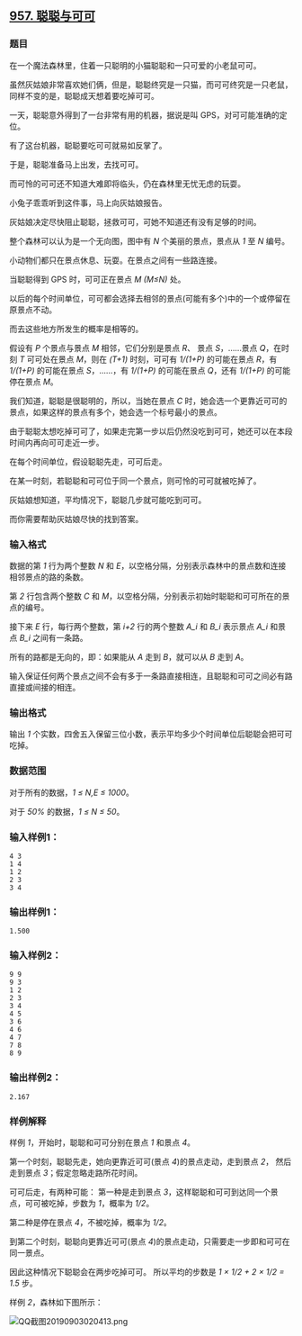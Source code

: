 ## [957. 聪聪与可可](https://www.acwing.com/problem/content/959/)

### 题目

在一个魔法森林里，住着一只聪明的小猫聪聪和一只可爱的小老鼠可可。

虽然灰姑娘非常喜欢她们俩，但是，聪聪终究是一只猫，而可可终究是一只老鼠，同样不变的是，聪聪成天想着要吃掉可可。

一天，聪聪意外得到了一台非常有用的机器，据说是叫 GPS，对可可能准确的定位。

有了这台机器，聪聪要吃可可就易如反掌了。

于是，聪聪准备马上出发，去找可可。

而可怜的可可还不知道大难即将临头，仍在森林里无忧无虑的玩耍。

小兔子乖乖听到这件事，马上向灰姑娘报告。

灰姑娘决定尽快阻止聪聪，拯救可可，可她不知道还有没有足够的时间。

整个森林可以认为是一个无向图，图中有 *N* 个美丽的景点，景点从 *1* 至 *N* 编号。

小动物们都只在景点休息、玩耍。在景点之间有一些路连接。

当聪聪得到 GPS 时，可可正在景点 *M (M≤N)* 处。

以后的每个时间单位，可可都会选择去相邻的景点(可能有多个)中的一个或停留在原景点不动。

而去这些地方所发生的概率是相等的。

假设有 *P* 个景点与景点 *M* 相邻，它们分别是景点 *R*、 景点 *S*，……景点 *Q*，在时刻 *T* 可可处在景点 *M*，则在 *(T+1)* 时刻，可可有 *1/(1+P)* 的可能在景点 *R*，有 *1/(1+P)* 的可能在景点 *S*，……，有 *1/(1+P)* 的可能在景点 *Q*，还有 *1/(1+P)* 的可能停在景点 *M*。

我们知道，聪聪是很聪明的，所以，当她在景点 *C* 时，她会选一个更靠近可可的景点，如果这样的景点有多个，她会选一个标号最小的景点。

由于聪聪太想吃掉可可了，如果走完第一步以后仍然没吃到可可，她还可以在本段时间内再向可可走近一步。

在每个时间单位，假设聪聪先走，可可后走。

在某一时刻，若聪聪和可可位于同一个景点，则可怜的可可就被吃掉了。

灰姑娘想知道，平均情况下，聪聪几步就可能吃到可可。

而你需要帮助灰姑娘尽快的找到答案。

### 输入格式

数据的第 *1* 行为两个整数 *N* 和 *E*，以空格分隔，分别表示森林中的景点数和连接相邻景点的路的条数。

第 *2* 行包含两个整数 *C* 和 *M*，以空格分隔，分别表示初始时聪聪和可可所在的景点的编号。

接下来 *E* 行，每行两个整数，第 *i+2* 行的两个整数 *A_i* 和 *B_i* 表示景点 *A_i* 和景点 *B_i* 之间有一条路。

所有的路都是无向的，即：如果能从 *A* 走到 *B*，就可以从 *B* 走到 *A*。

输入保证任何两个景点之间不会有多于一条路直接相连，且聪聪和可可之间必有路直接或间接的相连。

### 输出格式

输出 *1* 个实数，四舍五入保留三位小数，表示平均多少个时间单位后聪聪会把可可吃掉。

### 数据范围

对于所有的数据，*1 ≤ N,E ≤ 1000*。

对于 *50%* 的数据，*1 ≤ N ≤ 50*。

### 输入样例1：

```
4 3
1 4
1 2
2 3
3 4
```

### 输出样例1：

```
1.500
```

### 输入样例2：

```
9 9
9 3
1 2
2 3
3 4
4 5
3 6
4 6
4 7
7 8
8 9
```

### 输出样例2：

```
2.167
```

### 样例解释

样例 *1*，开始时，聪聪和可可分别在景点 *1* 和景点 *4*。

第一个时刻，聪聪先走，她向更靠近可可(景点 *4*)的景点走动，走到景点 *2*， 然后走到景点 *3*；假定忽略走路所花时间。

可可后走，有两种可能： 第一种是走到景点 *3*，这样聪聪和可可到达同一个景点，可可被吃掉，步数为 *1*，概率为 *1/2*。

第二种是停在景点 *4*，不被吃掉，概率为 *1/2*。

到第二个时刻，聪聪向更靠近可可(景点 *4*)的景点走动，只需要走一步即和可可在同一景点。

因此这种情况下聪聪会在两步吃掉可可。 所以平均的步数是 *1 × 1/2 + 2 × 1/2 = 1.5* 步。

样例 *2*，森林如下图所示：

 ![QQ截图20190903020413.png](https://cdn.acwing.com/media/article/image/2019/09/03/19_1726ad82cd-QQ截图20190903020413.png)
